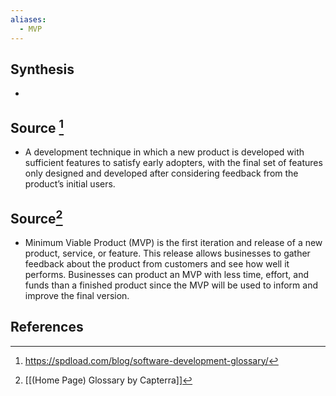 ```yaml
---
aliases:
  - MVP
---
```

## Synthesis
- 
## Source [^1]
- A development technique in which a new product is developed with sufficient features to satisfy early adopters, with the final set of features only designed and developed after considering feedback from the product’s initial users.
## Source[^2]
- Minimum Viable Product (MVP) is the first iteration and release of a new product, service, or feature. This release allows businesses to gather feedback about the product from customers and see how well it performs. Businesses can product an MVP with less time, effort, and funds than a finished product since the MVP will be used to inform and improve the final version.
## References

[^1]: https://spdload.com/blog/software-development-glossary/
[^2]: [[(Home Page) Glossary by Capterra]]